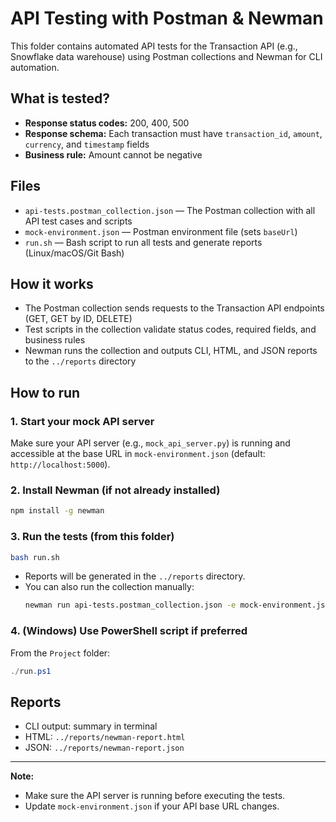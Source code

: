 # API Testing with Postman & Newman

This folder contains automated API tests for the Transaction API (e.g., Snowflake data warehouse) using Postman collections and Newman for CLI automation.

## What is tested?
- **Response status codes:** 200, 400, 500
- **Response schema:** Each transaction must have `transaction_id`, `amount`, `currency`, and `timestamp` fields
- **Business rule:** Amount cannot be negative

## Files
- `api-tests.postman_collection.json` — The Postman collection with all API test cases and scripts
- `mock-environment.json` — Postman environment file (sets `baseUrl`)
- `run.sh` — Bash script to run all tests and generate reports (Linux/macOS/Git Bash)

## How it works
- The Postman collection sends requests to the Transaction API endpoints (GET, GET by ID, DELETE)
- Test scripts in the collection validate status codes, required fields, and business rules
- Newman runs the collection and outputs CLI, HTML, and JSON reports to the `../reports` directory

## How to run

### 1. Start your mock API server
Make sure your API server (e.g., `mock_api_server.py`) is running and accessible at the base URL in `mock-environment.json` (default: `http://localhost:5000`).

### 2. Install Newman (if not already installed)
```bash
npm install -g newman
```

### 3. Run the tests (from this folder)
```bash
bash run.sh
```

- Reports will be generated in the `../reports` directory.
- You can also run the collection manually:
  ```bash
  newman run api-tests.postman_collection.json -e mock-environment.json
  ```

### 4. (Windows) Use PowerShell script if preferred
From the `Project` folder:
```powershell
./run.ps1
```

## Reports
- CLI output: summary in terminal
- HTML: `../reports/newman-report.html`
- JSON: `../reports/newman-report.json`

---

**Note:**
- Make sure the API server is running before executing the tests.
- Update `mock-environment.json` if your API base URL changes.
